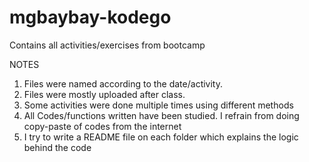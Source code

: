 # mgbaybay-kodego
Contains all activities/exercises from bootcamp

NOTES
1. Files were named according to the date/activity.
2. Files were mostly uploaded after class.
3. Some activities were done multiple times using different methods
4. All Codes/functions written have been studied. I refrain from doing copy-paste of codes from the internet
5. I try to write a README file on each folder which explains the logic behind the code
